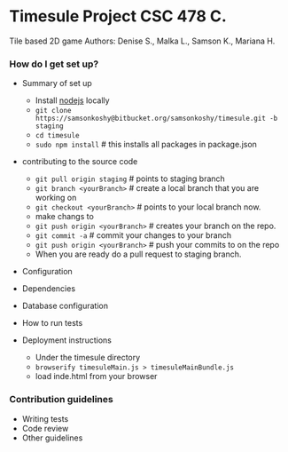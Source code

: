 # Timesule Project CSC 478 C. 
Tile based 2D game
Authors: Denise S., Malka L., Samson K., Mariana H. 

### How do I get set up? ###

* Summary of set up
    * Install [nodejs](https://nodejs.org/en/) locally
    * `git clone https://samsonkoshy@bitbucket.org/samsonkoshy/timesule.git -b staging`
    * `cd timesule`
    * `sudo npm install` # this installs all packages in package.json
    
* contributing to the source code    
    * `git pull origin staging` # points to staging branch
    * `git branch <yourBranch>` # create a local branch that you are working on
    * `git checkout <yourBranch>` # points to your local branch now. 
    * make changs to <yourBranch>
    * `git push origin <yourBranch>` # creates your branch on the repo.    
    * `git commit -a` # commit your changes to your branch 
    * `git push origin <yourBranch>` # push your commits to <yourBranch> on the repo
    * When you are ready do a pull request to staging branch.
    
    
* Configuration
* Dependencies
* Database configuration
* How to run tests
* Deployment instructions
   * Under the timesule directory
   * `browserify timesuleMain.js > timesuleMainBundle.js  `
   * load inde.html from your browser

### Contribution guidelines ###

* Writing tests
* Code review
* Other guidelines
